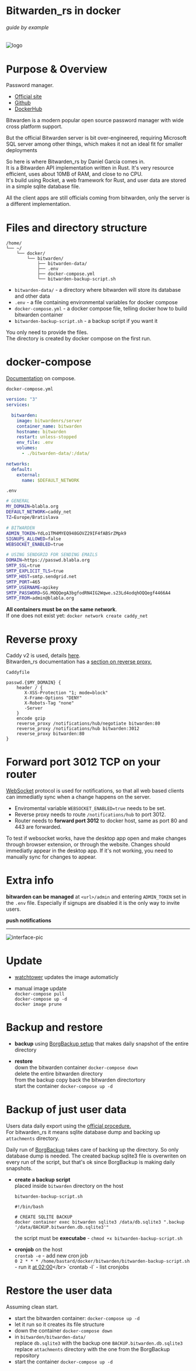# Bitwarden_rs in docker

###### guide by example

![logo](https://i.imgur.com/tT3FQLJ.png)

# Purpose & Overview

Password manager. 

* [Official site](https://bitwarden.com/)
* [Github](https://github.com/dani-garcia/bitwarden_rs)
* [DockerHub](https://hub.docker.com/r/bitwardenrs/server)

Bitwarden is a modern popular open source password manager
with wide cross platform support.

But the official Bitwarden server is bit over-engineered,
requiring Microsoft SQL server among other things,
which makes it not an ideal fit for smaller deployments

So here is where Bitwarden_rs by Daniel García comes in.</br>
It is a Bitwarden API implementation written in Rust.
It's very resource efficient, uses about 10MB of RAM,
and close to no CPU.</br>
It's build using Rocket, a web framework for Rust,
and user data are stored in a simple sqlite database file.

All the client apps are still officials coming from bitwarden,
only the server is a different implementation.

# Files and directory structure

```
/home/
└── ~/
    └── docker/
        └── bitwarden/
            ├── bitwarden-data/
            ├── .env
            ├── docker-compose.yml
            └── bitwarden-backup-script.sh
```

* `bitwarden-data/` - a directory where bitwarden will store its database and other data
* `.env` - a file containing environmental variables for docker compose
* `docker-compose.yml` - a docker compose file, telling docker how to build bitwarden container
* `bitwarden-backup-script.sh` - a backup script if you want it

You only need to provide the files.</br>
The directory is created by docker compose on the first run.

# docker-compose
  
[Documentation](https://github.com/dani-garcia/bitwarden_rs/wiki/Using-Docker-Compose) on compose.

`docker-compose.yml`

```yml
version: "3"
services:

  bitwarden:
    image: bitwardenrs/server
    container_name: bitwarden
    hostname: bitwarden
    restart: unless-stopped
    env_file: .env
    volumes:
      - ./bitwarden-data/:/data/

networks:
  default:
    external:
      name: $DEFAULT_NETWORK
```

`.env`
```bash
# GENERAL
MY_DOMAIN=blabla.org
DEFAULT_NETWORK=caddy_net
TZ=Europe/Bratislava

# BITWARDEN
ADMIN_TOKEN=YdLo1TM4MYEQ948GOVZ29IF4fABSrZMpk9
SIGNUPS_ALLOWED=false
WEBSOCKET_ENABLED=true

# USING SENDGRID FOR SENDING EMAILS
DOMAIN=https://passwd.blabla.org
SMTP_SSL=true
SMTP_EXPLICIT_TLS=true
SMTP_HOST=smtp.sendgrid.net
SMTP_PORT=465
SMTP_USERNAME=apikey
SMTP_PASSWORD=SG.MOQQegA3bgfodRN4IG2Wqwe.s23Ld4odqhOQQegf4466A4
SMTP_FROM=admin@blabla.org
```

**All containers must be on the same network**.</br>
If one does not exist yet: `docker network create caddy_net`

# Reverse proxy

Caddy v2 is used, details
[here](https://github.com/DoTheEvo/selfhosted-apps-docker/tree/master/caddy_v2).</br>
Bitwarden_rs documentation has a 
[section on reverse proxy.](https://github.com/dani-garcia/bitwarden_rs/wiki/Proxy-examples)

`Caddyfile`
```
passwd.{$MY_DOMAIN} {
    header / {
       X-XSS-Protection "1; mode=block"
       X-Frame-Options "DENY"
       X-Robots-Tag "none"
       -Server
    }
    encode gzip
    reverse_proxy /notifications/hub/negotiate bitwarden:80
    reverse_proxy /notifications/hub bitwarden:3012
    reverse_proxy bitwarden:80
}
```

# Forward port 3012 TCP on your router

[WebSocket](https://youtu.be/2Nt-ZrNP22A) protocol is used for notifications,
so that all web based clients can immediatly sync when a change happens on the server.

* Enviromental variable `WEBSOCKET_ENABLED=true` needs to be set.</br>
* Reverse proxy needs to route `/notifications/hub` to port 3012.</br>
* Router needs to **forward port 3012** to docker host,
same as port 80 and 443 are forwarded.

To test if websocket works, have the desktop app open
and make changes through browser extension, or through the website.
Changes should immediatly appear in the desktop app. If it's not working,
you need to manually sync for changes to appear.
 
# Extra info

**bitwarden can be managed** at `<url>/admin` and entering `ADMIN_TOKEN`
set in the `.env` file. Especially if signups are disabled it is the only way
to invite users.

**push notifications**

---

![interface-pic](https://i.imgur.com/5LxEUsA.png)

# Update

  * [watchtower](https://github.com/DoTheEvo/selfhosted-apps-docker/tree/master/watchtower) updates the image automaticly

  * manual image update</br>
    `docker-compose pull`</br>
    `docker-compose up -d`</br>
    `docker image prune`

# Backup and restore

  * **backup** using [BorgBackup setup](https://github.com/DoTheEvo/selfhosted-apps-docker/tree/master/borg_backup)
  that makes daily snapshot of the entire directory
    
  * **restore**</br>
    down the bitwarden container `docker-compose down`</br>
    delete the entire bitwarden directory</br>
    from the backup copy back the bitwarden directortory</br>
    start the container `docker-compose up -d`

# Backup of just user data

Users data daily export using the [official procedure.](https://github.com/dani-garcia/bitwarden_rs/wiki/Backing-up-your-vault)</br>
For bitwarden_rs it means sqlite database dump and backing up `attachments` directory.</br>

Daily run of [BorgBackup](https://github.com/DoTheEvo/selfhosted-apps-docker/tree/master/borg_backup)
takes care of backing up the directory.
So only database dump is needed.
The created backup sqlite3 file is overwriten on every run of the script,
but that's ok since BorgBackup is making daily snapshots.

* **create a backup script**</br>
    placed inside `bitwarden` directory on the host
    
    `bitwarden-backup-script.sh`
    ```
    #!/bin/bash

    # CREATE SQLITE BACKUP
    docker container exec bitwarden sqlite3 /data/db.sqlite3 ".backup '/data/BACKUP.bitwarden.db.sqlite3'"
    ```

    the script must be **executabe** - `chmod +x bitwarden-backup-script.sh`

* **cronjob** on the host</br>
  `crontab -e` - add new cron job</br>
  `0 2 * * * /home/bastard/docker/bitwarden/bitwarden-backup-script.sh` - run it [at 02:00](https://crontab.guru/#0_2_*_*_*)</br>
  `crontab -l` - list cronjobs

# Restore the user data

  Assuming clean start.

  * start the bitwarden container: `docker-compose up -d`
  * let it run so it creates its file structure
  * down the container `docker-compose down`
  * in `bitwarden/bitwarden-data/`</br>
    replace `db.sqlite3` with the backup one `BACKUP.bitwarden.db.sqlite3`</br>
    replace `attachments` directory with the one from the BorgBackup repository 
  * start the container `docker-compose up -d`

